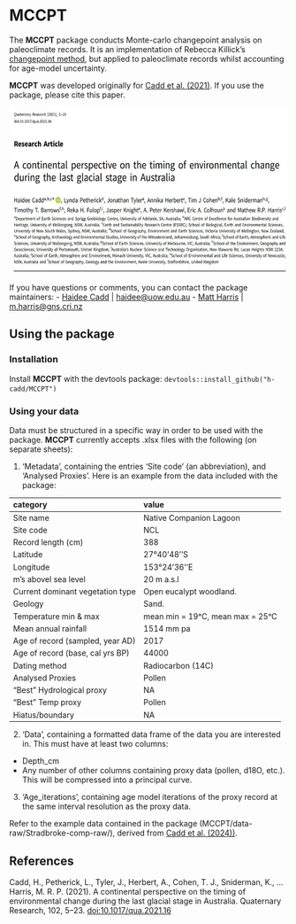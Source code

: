 
<!-- README.md is generated from README.Rmd. Please edit that file -->

# MCCPT

<!-- badges: start -->
<!-- badges: end -->

The **MCCPT** package conducts Monte-carlo changepoint analysis on
paleoclimate records. It is an implementation of Rebecca Killick’s
[changepoint method](https://github.com/rkillick/changepoint/), but
applied to paleoclimate records whilst accounting for age-model
uncertainty.

**MCCPT** was developed originally for [Cadd et
al. (2021)](https://doi.org/10.1017/qua.2021.16). If you use the
package, please cite this paper.

<p align="center">
<img src="man/figures/Cadd2021_Title.JPG" height="300px" />
</p>

If you have questions or comments, you can contact the package
maintainers: - [Haidee Cadd](https://github.com/h-cadd/) \|
<haidee@uow.edu.au> - [Matt Harris](https://github.com/MRPHarris/) \|
<m.harris@gns.cri.nz>

## Using the package

### Installation

Install **MCCPT** with the devtools package:
`devtools::install_github("h-cadd/MCCPT")`

### Using your data

Data must be structured in a specific way in order to be used with the
package. **MCCPT** currently accepts .xlsx files with the following (on
separate sheets):

1.  ‘Metadata’, containing the entries ‘Site code’ (an abbreviation),
    and ‘Analysed Proxies’. Here is an example from the data included
    with the package:

| category                         | value                            |
|:---------------------------------|:---------------------------------|
| Site name                        | Native Companion Lagoon          |
| Site code                        | NCL                              |
| Record length (cm)               | 388                              |
| Latitude                         | 27°40’48’’S                      |
| Longitude                        | 153°24’36’’E                     |
| m’s abovel sea level             | 20 m a.s.l                       |
| Current dominant vegetation type | Open eucalypt woodland.          |
| Geology                          | Sand.                            |
| Temperature min & max            | mean min = 19ᵒC, mean max = 25ᵒC |
| Mean annual rainfall             | 1514 mm pa                       |
| Age of record (sampled, year AD) | 2017                             |
| Age of record (base, cal yrs BP) | 44000                            |
| Dating method                    | Radiocarbon (14C)                |
| Analysed Proxies                 | Pollen                           |
| “Best” Hydrological proxy        | NA                               |
| “Best” Temp proxy                | Pollen                           |
| Hiatus/boundary                  | NA                               |

2.  ‘Data’, containing a formatted data frame of the data you are
    interested in. This must have at least two columns:

-   Depth_cm
-   Any number of other columns containing proxy data (pollen, d18O,
    etc.). This will be compressed into a principal curve.

3.  ‘Age_iterations’, containing age model iterations of the proxy
    record at the same interval resolution as the proxy data.

Refer to the example data contained in the package
(MCCPT/data-raw/Stradbroke-comp-raw/), derived from [Cadd et
al. (2024))](https://onlinelibrary.wiley.com/doi/10.1002/jqs.3681?af=R).

## References

Cadd, H., Petherick, L., Tyler, J., Herbert, A., Cohen, T. J.,
Sniderman, K., … Harris, M. R. P. (2021). A continental perspective on
the timing of environmental change during the last glacial stage in
Australia. Quaternary Research, 102, 5–23.
[doi:10.1017/qua.2021.16](https://doi.org/10.1017/qua.2021.16)
